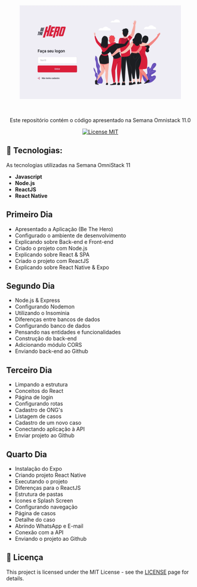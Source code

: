   <p align="center">
    <img width="432" height="250" src="https://github.com/jorginhodev/semana-omnistack-11/blob/master/img/project.png?raw=true">
  </p>
<br>

<p align="center">Este repositório contém o código apresentado na Semana Omnistack 11.0</p>

<p align="center"> 
  <a href="https://opensource.org/licenses/MIT"> 
    <img src="https://img.shields.io/badge/License-MIT-blue.svg" alt="License MIT"> 
  </a> 
</p>

## :floppy_disk: Tecnologias:

As tecnologias utilizadas na Semana OmniStack 11

- **Javascript**
- **Node.js**
- **ReactJS**
- **React Native**

## Primeiro Dia

- Apresentado a Aplicação (Be The Hero)
- Configurado o ambiente de desenvolvimento
- Explicando sobre Back-end e Front-end
- Criado o projeto com Node.js
- Explicando sobre React & SPA
- Criado o projeto com ReactJS
- Explicando sobre React Native & Expo

## Segundo Dia

- Node.js & Express
- Configurando Nodemon
- Utilizando o Insominia
- Diferenças entre bancos de dados
- Configurando banco de dados
- Pensando nas entidades e funcionalidades
- Construção do back-end
- Adicionando módulo CORS
- Enviando back-end ao Github

## Terceiro Dia

- Limpando a estrutura
- Conceitos do React
- Página de login
- Configurando rotas
- Cadastro de ONG's
- Listagem de casos
- Cadastro de um novo caso
- Conectando aplicação à API
- Enviar projeto ao Github

## Quarto Dia

- Instalação do Expo
- Criando projeto React Native
- Executando o projeto
- Diferenças para o ReactJS
- Estrutura de pastas
- Ícones e Splash Screen
- Configurando navegação
- Página de casos
- Detalhe do caso
- Abrindo WhatsApp e E-mail
- Conexão com a API
- Enviando o projeto ao Github

## :page_with_curl: Licença

This project is licensed under the MIT License - see the [LICENSE](https://opensource.org/licenses/MIT) page for details.
